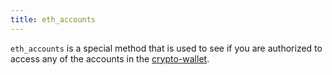 ```yaml
---
title: eth_accounts
---
```


`eth_accounts` is a special method that is used to see if you are authorized to access any of the accounts in the [crypto-wallet](/knowledge/Web3/crypto-wallet.md).
